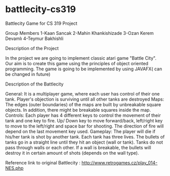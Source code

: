 # battlecity-cs319
Battlecity Game for CS 319 Project

Group Members
1-Kaan Sancak
2-Mahin Khankishizade
3-Ozan Kerem Devamlı
4-Teymur Bakhishli

Description of the Project

In the project we are going to implement classic atari game "Battle City".
Our aim is to create this game using the principles of object oriented programming.
The game is going to be implemented by using JAVAFX( can be changed in future)

Description of the Battlecity

General:
It is a multiplayer game, where each user has control of their one tank. Player's objection is surviving until all other tanks are destroyed
Maps:
The edges (outer boundaries) of the maps are built by unbreakable square objects. In addition, there might be breakable squares inside the map.
Controls:
Each player has 4 different keys to control the movement of their tank and one key to fire. Up/ Down key to move forward/back, left/right key to move to the left/right and space bar for shooting. The direction of fire will depend on the last movement key used.
Gameplay:
The player will die if his/her tank is shot by another tank. Each tank has three lives. The bullets of tanks go in a straight line until they hit an object (wall or tank). Tanks do not pass through walls or each other. If a wall is breakable, the bullets will destroy it in certain amount of shots (depends on the wall type).

Reference link to original Battlecity : http://www.retrogames.cz/play_014-NES.php


